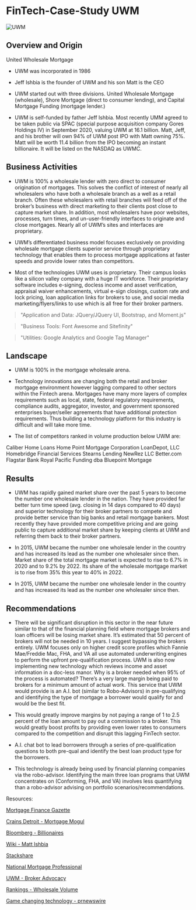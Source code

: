 # FinTech-Case-Study UWM
![UWM](https://www.housingwire.com/wp-content/uploads/2020/09/UWM-1.jpg)

## Overview and Origin

United Wholesale Mortgage

* UWM was incorporated in 1986

* Jeff Ishbia is the founder of UWM and his son Matt is the CEO

* UWM started out with three divisions.  United Wholesale Mortgage (wholesale), Shore Mortgage (direct to consumer lending), and Capital Mortgage Funding (mortgage lender.)

* UWM is self-funded by father Jeff Ishbia. Most recently UMM agreed to be taken public via SPAC (special purpose acquisition company Gores Holdings IV) in September 2020, valuing UWM at 16.1 billion.  Matt, Jeff, and his brother will own 94% of UWM post IPO with Matt owning 75%.  Matt will be worth 11.4 billion from the IPO becoming an instant billionaire.  It will be listed on the NASDAQ as UWMC.  


## Business Activities

* UWM is 100% a wholesale lender with zero direct to consumer origination of mortgages.  This solves the conflict of interest of nearly all wholesalers who have both a wholesale branch as a well as a retail branch.  Often these wholesalers with retail branches will feed off of the broker’s business with direct marketing to their clients post close to capture market share.  In addition, most wholesalers have poor websites, processes, turn times, and un-user-friendly interfaces to originate and close mortgages.  Nearly all of UWM’s sites and interfaces are proprietary.   

* UWM’s differentiated business model focuses exclusively on providing wholesale mortgage clients superior service through proprietary technology that enables them to process mortgage applications at faster speeds and provide lower rates than competitors.

* Most of the technologies UWM uses is proprietary.  Their campus looks like a silicon valley company with a huge IT workforce.  Their proprietary software includes e-signing, docless income and asset verification, appraisal waiver enhancements, virtual e-sign closings, custom rate and lock pricing, loan application links for brokers to use, and social media marketing/flyers/links to use which is all free for their broker partners.  

> "Application and Data:  JQuery/JQuery UI, Bootstrap, and Moment.js"

> "Business Tools:  Font Awesome and Sitefinity"

> "Utilities:  Google Analytics and Google Tag Manager"

## Landscape

* UWM is 100% in the mortgage wholesale arena. 

* Technology innovations are changing both the retail and broker mortgage environment however lagging compared to other sectors within the Fintech arena.  Mortgages have many more layers of complex requirements such as local, state, federal regulatory requirements, compliance audits, aggregator, investor, and government sponsored enterprises buyer/seller agreements that have additional protection requirements.   Thus building a technology platform for this industry is difficult and will take more time. 

* The list of competitors ranked in volume production below UWM are:  

Caliber Home Loans
Home Point Mortgage Corporation
LoanDepot, LLC
Homebridge Financial Services
Stearns Lending
NewRez LLC
Better.com
Flagstar Bank
Royal Pacific Funding dba Bluepoint Mortgage


## Results

* UWM has rapidly gained market share over the past 5 years to become the number one wholesale lender in the nation.  They have provided far better turn time speed (avg. closing in 14 days compared to 40 days) and superior technology for their broker partners to compete and provide better service than big banks and retail mortgage bankers.  Most recently they have provided more competitive pricing and are going public to capture additional market share by keeping clients at UWM and referring them back to their broker partners.  


* In 2015, UWM became the number one wholesale lender in the country and has increased its lead as the number one wholesaler since then.  Market share of the total mortgage market is expected to rise to 6.7% in 2020 and to 9.2% by 2022.  Its share of the wholesale mortgage market is to rise from 35% this year to 40% in 2022.  


* In 2015, UWM became the number one wholesale lender in the country and has increased its lead as the number one wholesaler since then.  


## Recommendations

* There will be significant disruption in this sector in the near future similar to that of the financial planning field where mortgage brokers and loan officers will be losing market share.  It’s estimated that 50 percent of brokers will not be needed in 10 years.  I suggest bypassing the brokers entirely. UWM focuses only on higher credit score profiles which Fannie Mae/Freddie Mac, FHA, and VA all use automated underwriting engines to perform the upfront pre-qualification process.  UWM is also now implementing new technology which reviews income and asset information in a doc-less manor.  Why is a broker needed when 95% of the process is automated?  There’s a very large margin being paid to brokers for a minimum amount of actual work.  This service that UWM would provide is an A.I. bot (similar to Robo-Advisors) in pre-qualifying and identifying the type of mortgage a borrower would qualify for and would be the best fit.   

* This would greatly improve margins by not paying a range of 1 to 2.5 percent of the loan amount to pay out a commission to a broker.  This would greatly boost profits by providing even lower rates to consumers compared to the competition and disrupt this lagging FinTech sector.  

* A.I. chat bot to lead borrowers through a series of pre-qualification questions to both pre-qual and identify the best loan product type for the borrowers. 			  

* This technology is already being used by financial planning companies via the robo-advisor.  Identifying the main three loan programs that UWM concentrates on (Conforming, FHA, and VA) involves less quantifying than a robo-advisor advising on portfolio scenarios/recommendations.


Resources:

[Mortgage Finance Gazette](https://www.mortgagefinancegazette.com/lending-news/broker-mortgage-market-share-drop-50-next-decade-12-02-2020/)

[Crains Detroit - Mortgage Mogul](https://www.crainsdetroit.com/article/20180304/news/654431/building-a-behemoth-detroits-other-mortgage-mogul)

[Bloomberg - Billionaires](https://www.bloomberg.com/billionaires/profiles/mat-ishbia/#:~:text=Net%20Worth%20Summary,-Cash&text=He's%20the%20president%20and%20chief,valuing%20UWM%20at%20%2416.1%20billion.)

[Wiki - Matt Ishbia](https://wikitia.com/wiki/Mat_Ishbia)

[Stackshare](https://stackshare.io/united-wholesale-mortgage/uwm-com)

[National Mortgage Professional](https://nationalmortgageprofessional.com/news/75909/survival-wholesale-correspondent-lending)

[UWM - Broker Advocacy](https://www.uwm.com/broker-advocacy)

[Rankings - Wholesale Volume](https://www.scotsmanguide.com/rankings/top-mortgage-lenders/2019/top-wholesale-volume)

[Game changing technology - prnewswire](https://www.prnewswire.com/news-releases/game-changing-technology-earns-united-wholesale-mortgage-a-spot-on-the-housingwire-2016-hw-tech100-list-300231294.html)




